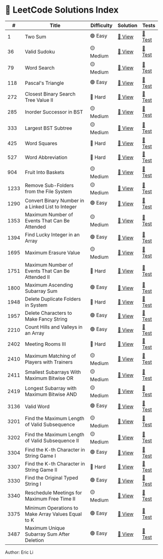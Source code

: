 # 🧩 LeetCode Solutions Index

| #    | Title                                              | Difficulty | Solution                                                                     | Tests                                                                                      |
| ---- | -------------------------------------------------- | ---------- | ---------------------------------------------------------------------------- | ------------------------------------------------------------------------------------------ |
| 1    | Two Sum                                            | 🟢 Easy     | [📄 View](problem_0001_two_sum.py)                                            | [🧪 Test](../tests/test_problem_0001_two_sum.py)                                            |
| 36   | Valid Sudoku                                       | 🟡 Medium   | [📄 View](problem_0036_valid_sudoku.py)                                       | [🧪 Test](../tests/test_problem_0036_valid%20sudoku.py)                                     |
| 79   | Word Search                                        | 🟡 Medium   | [📄 View](problem_0079_word_search.py)                                        | [🧪 Test](../tests/test_problem_0079_word_search.py)                                        |
| 118  | Pascal's Triangle                                  | 🟢 Easy     | [📄 View](problem_0118_pascals_triangle.py)                                   | [🧪 Test](../tests/test_problem_0118_pascals_triangle.py)                                   |
| 272  | Closest Binary Search Tree Value II                | 🔴 Hard     | [📄 View](problem_0272_closest_binary_search_tree_value_ii.py)                | [🧪 Test](../tests/test_problem_0272_closest_binary_search_tree_value_ii.py)                |
| 285  | Inorder Successor in BST                           | 🟡 Medium   | [📄 View](problem_0285_inorder_successor_in_bst.py)                           | [🧪 Test](../tests/test_problem_0285_inorder_successor_in_bst.py)                           |
| 333  | Largest BST Subtree                                | 🟡 Medium   | [📄 View](problem_0333_largest_bst_subtree.py)                                | [🧪 Test](../tests/test_problem_0333_largest_bst_subtree.py)                                |
| 425  | Word Squares                                       | 🔴 Hard     | [📄 View](problem_0425_word_squares.py)                                       | [🧪 Test](../tests/test_problem_0425_word_squares.py)                                       |
| 527  | Word Abbreviation                                  | 🔴 Hard     | [📄 View](problem_0527_word_abbreviation.py)                                  | [🧪 Test](../tests/test_problem_0527_word_abbreviation.py)                                  |
| 904  | Fruit Into Baskets                                 | 🟡 Medium   | [📄 View](problem_0904_fruit_into_baskets.py)                                 | [🧪 Test](../tests/test_problem_0904_fruit_into_baskets.py)                                 |
| 1233 | Remove Sub-Folders from the File System            | 🟡 Medium   | [📄 View](problem_1233_remove_subfolders_from_the_filesystem.py)              | [🧪 Test](../tests/test_problem_1233_remove_subfolders_from_the_filesystem.py)              |  |
| 1290 | Convert Binary Number in a Linked List to Integer  | 🟢 Easy     | [📄 View](problem_1290_convert_binary_number_in_a_linked_list_to_integer.py)  | [🧪 Test](../tests/test_problem_1290_convert_binary_number_in_a_linked_list_to_integer.py)  |
| 1353 | Maximum Number of Events That Can Be Attended      | 🟡 Medium   | [📄 View](problem_1353_maximum_number_of_events_that_can_be_attended.py)      | [🧪 Test](../tests/test_problem_1353_maximum_number_of_events_that_can_be_attended.py)      |
| 1394 | Find Lucky Integer in an Array                     | 🟢 Easy     | [📄 View](problem_1394_find_lucky_integer_in_an_array.py)                     | [🧪 Test](../tests/test_problem_1394_find_lucky_integer_in_an_array.py)                     |
| 1695 | Maximum Erasure Value                              | 🟡 Medium   | [📄 View](problem_1695_maximum_erasure_value.py)                              | [🧪 Test](../tests/test_problem_1695_maximum_erasure_value.py)                              |
| 1751 | Maximum Number of Events That Can Be Attended II   | 🔴 Hard     | [📄 View](problem_1751_maximum_number_of_events_that_can_be_attended_ii.py)   | [🧪 Test](../tests/test_problem_1751_maximum_number_of_events_that_can_be_attended_ii.py)   |
| 1800 | Maximum Ascending Subarray Sum                     | 🟢 Easy     | [📄 View](problem_1800_maximum_ascending_subarray_sum.py)                     | [🧪 Test](../tests/test_problem_1800_maximum_ascending_subarray_sum.py)                     |
| 1948 | Delete Duplicate Folders in System                 | 🔴 Hard     | [📄 View](problem_1948_delete_duplicate_folders_in_system.py)                 | [🧪 Test](../tests/test_problem_1948_delete_duplicate_folders_in_system.py)                 |
| 1957 | Delete Characters to Make Fancy String             | 🟢 Easy     | [📄 View](problem_1957_delete_characters_to_make_fancy_string.py)             | [🧪 Test](../tests/test_problem_1957_delete_characters_to_make_fancy_string.py)             |
| 2210 | Count Hills and Valleys in an Array                | 🟢 Easy     | [📄 View](problem_2210_count_hills_and_valley_in_an_array.py)                 | [🧪 Test](../tests/test_problem_2210_count_hills_and_valley_in_an_array.py)                 |
| 2402 | Meeting Rooms III                                  | 🔴 Hard     | [📄 View](problem_2402_meeting_rooms_iii.py)                                  | [🧪 Test](../tests/test_problem_2402_meeting_rooms_iii.py)                                  |
| 2410 | Maximum Matching of Players with Trainers          | 🟡 Medium   | [📄 View](problem_2410_maximum_matching_of_players_with_trainers.py)          | [🧪 Test](../tests/test_problem_2410_maximum_matching_of_players_with_trainers.py)          |
| 2411 | Smallest Subarrays With Maximum Bitwise OR         | 🟡 Medium   | [📄 View](problem_2411_smallest_subarrays_with_maximum_bitwise_or.py)         | [🧪 Test](../tests/test_problem_2411_smallest_subarrays_with_maximum_bitwise_or.py)         |
| 2419 | Longest Subarray with Maximum Bitwise AND          | 🟡 Medium   | [📄 View](problem_2419_longest_subarray_with_maximum_bitwise_and.py)          | [🧪 Test](../tests/test_problem_2419_longest_subarray_with_maximum_bitwise_and.py)          |
| 3136 | Valid Word                                         | 🟢 Easy     | [📄 View](problem_3136_valid_word.py)                                         | [🧪 Test](../tests/test_problem_3136_valid_word.py)                                         |
| 3201 | Find the Maximum Length of Valid Subsequence       | 🟡 Medium   | [📄 View](problem_3201_find_maximum_length_of_valid_subsequence_i.py)         | [🧪 Test](../tests/test_problem_3201_find_maximum_length_of_valid_subsequence.py)           |
| 3202 | Find the Maximum Length of Valid Subsequence II    | 🟡 Medium   | [📄 View](problem_3202_find_maximum_length_of_valid_subsequence_ii.py)        | [🧪 Test](../tests/test_problem_3202_find_maximum_length_of_valid_subsequence_ii.py)        |
| 3304 | Find the K-th Character in String Game I           | 🟢 Easy     | [📄 View](problem_3304_find_the_kth_character_in_string_game_i.py)            | [🧪 Test](../tests/test_problem_3304_find_the_kth_character_in_string_game_i.py)            |
| 3307 | Find the K-th Character in String Game II          | 🔴 Hard     | [📄 View](problem_3307_find_the_kth_character_in_string_game_ii.py)           | [🧪 Test](../tests/test_problem_3307_find_the_kth_character_in_string_game_ii.py)           |
| 3330 | Find the Original Typed String I                   | 🟢 Easy     | [📄 View](problem_3330_find_the_original_typed_string_i.py)                   | [🧪 Test](../tests/test_problem_3330_find_the_original_typed_string_i.py)                   |
| 3340 | Reschedule Meetings for Maximum Free Time II       | 🟡 Medium   | [📄 View](problem_3340_reschedule_meetings_for_maximum_free_time_ii.py)       | [🧪 Test](../tests/test_problem_3340_reschedule_meetings_for_maximum_free_time_ii.py)       |
| 3375 | Minimum Operations to Make Array Values Equal to K | 🟢 Easy     | [📄 View](problem_3375_minimum_operations_to_mark_array_values_equal_to_k.py) | [🧪 Test](../tests/test_problem_3375_minimum_operations_to_make_array_values_equal_to_k.py) |
| 3487 | Maximum Unique Subarray Sum After Deletion         | 🟢 Easy     | [📄 View](problem_3487_maximum_unique_subarray_sum_after_deletion.py)         | [🧪 Test](../tests/test_problem_3487_maximum_unique_subarray_sum_after_deletion.py)         |

Author: Eric Li
